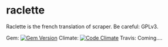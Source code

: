 raclette
========

Raclette is the french translation of scraper. Be careful: GPLv3.

Gem: [![Gem Version](https://badge.fury.io/rb/raclette.png)](http://badge.fury.io/rb/raclette)
Climate: [![Code Climate](https://codeclimate.com/github/mackwic/raclette.png)](https://codeclimate.com/github/mackwic/raclette)
Travis: Coming....
